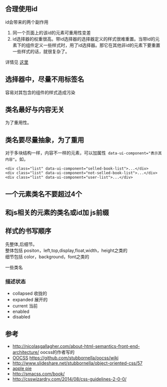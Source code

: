 ## 合理使用id
id会带来的两个副作用
1. 同一个页面上的该id的元素可重用性变差
1. id选择器的权重很高。带id选择器的选择器定义的样式很难重置。当带id的元素下的组件定义一些样式时，用了id选择器。那它在其他非id的元素下要重置一些样式的话，就很复杂了。

详情见 [这里](http://csswizardry.com/2011/09/when-using-ids-can-be-a-pain-in-the-class/)

## 选择器中，尽量不用标签名
容易对其包含的组件的样式造成污染

## 类名最好与内容无关
为了重用性。

## 类名要尽量抽象，为了重用
对于多块结构一样，内容不一样的元素，可以加属性` data-ui-component="表示其内容"`。如，
```
<div class="list" data-ui-component="selled-book-list">...</div>
<div class="list" data-ui-component="not-selled-book-list">...</div>
<div class="list" data-ui-component="user-list">...</div>
```

## 一个元素类名不要超过4个

## 和js相关的元素的类名或id加 js前缀

## 样式的书写顺序
先整体,后细节。    
整体包括 positon，left,top,display,float,width，height之类的    
细节包括 color，background，font之类的



一些类名
### 描述状态
* collapsed 收拢的
* expanded 展开的
* current 当前
* enabled
* disabled


## 参考
* http://nicolasgallagher.com/about-html-semantics-front-end-architecture/ oocss的作者写的
* [OOCSS](https://github.com/stubbornella/oocss/wiki)
https://github.com/stubbornella/oocss/wiki
* http://www.slideshare.net/stubbornella/object-oriented-css/57
* [apple pie](http://www.apppie.org/g)
* http://smacss.com/book/
* http://csswizardry.com/2014/08/css-guidelines-2-0-0/